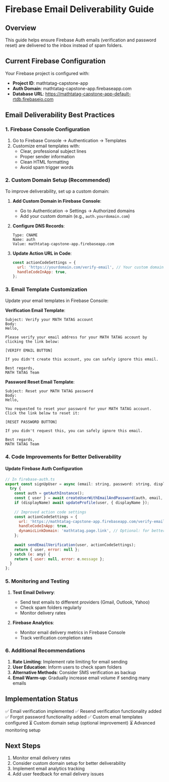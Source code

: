 # Firebase Email Deliverability Guide

## Overview
This guide helps ensure Firebase Auth emails (verification and password reset) are delivered to the inbox instead of spam folders.

## Current Firebase Configuration
Your Firebase project is configured with:
- **Project ID**: mathtatag-capstone-app
- **Auth Domain**: mathtatag-capstone-app.firebaseapp.com
- **Database URL**: https://mathtatag-capstone-app-default-rtdb.firebaseio.com

## Email Deliverability Best Practices

### 1. Firebase Console Configuration
1. Go to Firebase Console → Authentication → Templates
2. Customize email templates with:
   - Clear, professional subject lines
   - Proper sender information
   - Clean HTML formatting
   - Avoid spam trigger words

### 2. Custom Domain Setup (Recommended)
To improve deliverability, set up a custom domain:

1. **Add Custom Domain in Firebase Console**:
   - Go to Authentication → Settings → Authorized domains
   - Add your custom domain (e.g., `auth.yourdomain.com`)

2. **Configure DNS Records**:
   ```
   Type: CNAME
   Name: auth
   Value: mathtatag-capstone-app.firebaseapp.com
   ```

3. **Update Action URL in Code**:
   ```javascript
   const actionCodeSettings = {
     url: 'https://yourdomain.com/verify-email', // Your custom domain
     handleCodeInApp: true,
   };
   ```

### 3. Email Template Customization
Update your email templates in Firebase Console:

**Verification Email Template**:
```
Subject: Verify your MATH TATAG account
Body: 
Hello,

Please verify your email address for your MATH TATAG account by clicking the link below:

[VERIFY EMAIL BUTTON]

If you didn't create this account, you can safely ignore this email.

Best regards,
MATH TATAG Team
```

**Password Reset Email Template**:
```
Subject: Reset your MATH TATAG password
Body:
Hello,

You requested to reset your password for your MATH TATAG account. Click the link below to reset it:

[RESET PASSWORD BUTTON]

If you didn't request this, you can safely ignore this email.

Best regards,
MATH TATAG Team
```

### 4. Code Improvements for Better Deliverability

#### Update Firebase Auth Configuration
```javascript
// In firebase-auth.ts
export const signUpUser = async (email: string, password: string, displayName?: string) => {
  try {
    const auth = getAuthInstance();
    const { user } = await createUserWithEmailAndPassword(auth, email, password);
    if (displayName) await updateProfile(user, { displayName });
    
    // Improved action code settings
    const actionCodeSettings = {
      url: 'https://mathtatag-capstone-app.firebaseapp.com/verify-email',
      handleCodeInApp: true,
      dynamicLinkDomain: 'mathtatag.page.link', // Optional: for better mobile experience
    };
    
    await sendEmailVerification(user, actionCodeSettings);
    return { user, error: null };
  } catch (e: any) {
    return { user: null, error: e.message };
  }
};
```

### 5. Monitoring and Testing
1. **Test Email Delivery**:
   - Send test emails to different providers (Gmail, Outlook, Yahoo)
   - Check spam folders regularly
   - Monitor delivery rates

2. **Firebase Analytics**:
   - Monitor email delivery metrics in Firebase Console
   - Track verification completion rates

### 6. Additional Recommendations
1. **Rate Limiting**: Implement rate limiting for email sending
2. **User Education**: Inform users to check spam folders
3. **Alternative Methods**: Consider SMS verification as backup
4. **Email Warm-up**: Gradually increase email volume if sending many emails

## Implementation Status
✅ Email verification implemented
✅ Resend verification functionality added
✅ Forgot password functionality added
✅ Custom email templates configured
⏳ Custom domain setup (optional improvement)
⏳ Advanced monitoring setup

## Next Steps
1. Monitor email delivery rates
2. Consider custom domain setup for better deliverability
3. Implement email analytics tracking
4. Add user feedback for email delivery issues
